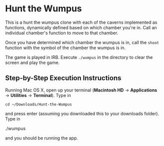    
Hunt the Wumpus
===============

This is a hunt the wumpus clone with each of the caverns implemented as functions, dynamically defined based on which chamber you're in. Call an individual chamber's function to move to that chamber.

Once you have determined which chamber the wumpus is in, call the `shoot` function with the symbol of the chamber the wumpus is in.

The game is played in IRB. Execute `./wumpus` in the directory to clear the screen and play the game.

Step-by-Step Execution Instructions
-----------------------------------

Running Mac OS X, open up your terminal (**Macintosh HD** &rarr; **Applications** &rarr; **Utilities** &rarr; **Terminal**). Type in 

    cd ~/Downloads/Hunt-the-Wumpus

and press enter (assuming you downloaded this to your downloads folder). Type in 

./wumpus

and you should be running the app.
